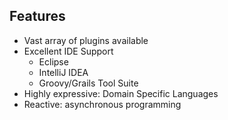 ## Features

* Vast array of plugins available
* Excellent IDE Support
    - Eclipse
    - IntelliJ IDEA
    - Groovy/Grails Tool Suite
* Highly expressive: Domain Specific Languages
* Reactive: asynchronous programming
